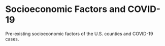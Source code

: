 # Socioeconomic Factors and COVID-19
 Pre-existing socioeconomic factors of the U.S. counties and COVID-19 cases.
